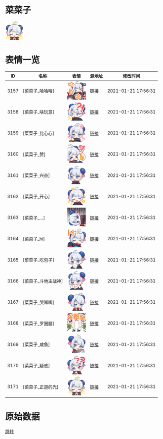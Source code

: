 # 菜菜子

<img src="./cover.png" height="60" alt="cover" />

# 表情一览

|ID|名称|表情|源地址|修改时间|
|----|----|----|----|----|
|3157|[菜菜子_哈哈哈]|<img src="./pic/003157_%5B菜菜子_哈哈哈%5D.png" height="60" alt="哈哈哈"/>|[链接](http://i0.hdslb.com/bfs/emote/b8ff1f89a09a60c43158d32a1d181eb5fa5646b1.png)|2021-01-21 17:56:31|
|3158|[菜菜子_啥玩意]|<img src="./pic/003158_%5B菜菜子_啥玩意%5D.png" height="60" alt="啥玩意"/>|[链接](http://i0.hdslb.com/bfs/emote/c95a5350c1b9344d8b66d34507e656e7472066f7.png)|2021-01-21 17:56:31|
|3159|[菜菜子_比心心]|<img src="./pic/003159_%5B菜菜子_比心心%5D.png" height="60" alt="比心心"/>|[链接](http://i0.hdslb.com/bfs/emote/ca0d45557cf50436d3fded4dd60ac2fd87ab9a43.png)|2021-01-21 17:56:31|
|3160|[菜菜子_赞]|<img src="./pic/003160_%5B菜菜子_赞%5D.png" height="60" alt="赞"/>|[链接](http://i0.hdslb.com/bfs/emote/6e21a5bf9bf41c0db03b2c52d9978a92d7e1532c.png)|2021-01-21 17:56:31|
|3161|[菜菜子_兴奋]|<img src="./pic/003161_%5B菜菜子_兴奋%5D.png" height="60" alt="兴奋"/>|[链接](http://i0.hdslb.com/bfs/emote/685ecfb57d2a3248e398f7a2ce681da3fbbee6f7.png)|2021-01-21 17:56:31|
|3162|[菜菜子_开心]|<img src="./pic/003162_%5B菜菜子_开心%5D.png" height="60" alt="开心"/>|[链接](http://i0.hdslb.com/bfs/emote/07987ec961c4ef887aa042bcce32cfc925e48419.png)|2021-01-21 17:56:31|
|3163|[菜菜子_…]|<img src="./pic/003163_%5B菜菜子_…%5D.png" height="60" alt="…"/>|[链接](http://i0.hdslb.com/bfs/emote/553bfb07ece698684f13b31f74791612e2987e16.png)|2021-01-21 17:56:31|
|3164|[菜菜子_hi]|<img src="./pic/003164_%5B菜菜子_hi%5D.png" height="60" alt="hi"/>|[链接](http://i0.hdslb.com/bfs/emote/b35786db91de1c8c2ee85537bda1beeba8bcad77.png)|2021-01-21 17:56:31|
|3165|[菜菜子_吃包子]|<img src="./pic/003165_%5B菜菜子_吃包子%5D.png" height="60" alt="吃包子"/>|[链接](http://i0.hdslb.com/bfs/emote/9373982f2d65b2a3d47e7cf252060607b01ca109.png)|2021-01-21 17:56:31|
|3166|[菜菜子_斗地主战神]|<img src="./pic/003166_%5B菜菜子_斗地主战神%5D.png" height="60" alt="斗地主战神"/>|[链接](http://i0.hdslb.com/bfs/emote/77685a3c37c9bb071063125ad730cb96a4e47a65.png)|2021-01-21 17:56:31|
|3167|[菜菜子_哭唧唧]|<img src="./pic/003167_%5B菜菜子_哭唧唧%5D.png" height="60" alt="哭唧唧"/>|[链接](http://i0.hdslb.com/bfs/emote/ac02d7338b66aa5add8f08602e98df3a3e37992f.png)|2021-01-21 17:56:31|
|3168|[菜菜子_罗圈腿]|<img src="./pic/003168_%5B菜菜子_罗圈腿%5D.png" height="60" alt="罗圈腿"/>|[链接](http://i0.hdslb.com/bfs/emote/335853106adfd2844f5b219ae65791156aea3273.png)|2021-01-21 17:56:31|
|3169|[菜菜子_咸鱼]|<img src="./pic/003169_%5B菜菜子_咸鱼%5D.png" height="60" alt="咸鱼"/>|[链接](http://i0.hdslb.com/bfs/emote/4890b3fbe48a244be6dae00c7c62ca0084ff0d3a.png)|2021-01-21 17:56:31|
|3170|[菜菜子_疑惑]|<img src="./pic/003170_%5B菜菜子_疑惑%5D.png" height="60" alt="疑惑"/>|[链接](http://i0.hdslb.com/bfs/emote/6c4c35e9a2773d1ecb1681c8e88d8ced20128ab1.png)|2021-01-21 17:56:31|
|3171|[菜菜子_正道的光]|<img src="./pic/003171_%5B菜菜子_正道的光%5D.png" height="60" alt="正道的光"/>|[链接](http://i0.hdslb.com/bfs/emote/e6309ea84194a94d451056caed7b952ce1da3478.png)|2021-01-21 17:56:31|

# 原始数据

[跳转](./raw.json)

